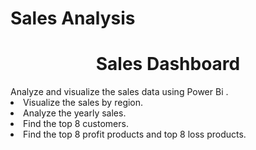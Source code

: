 # Sales Analysis
<h1 align="center">Sales Dashboard</h1>
Analyze and visualize the sales data using Power Bi .
<li>Visualize the sales by region.
<li> Analyze the yearly sales.
<li> Find the top 8 customers.
<li> Find the top 8 profit products and top 8 loss products.
